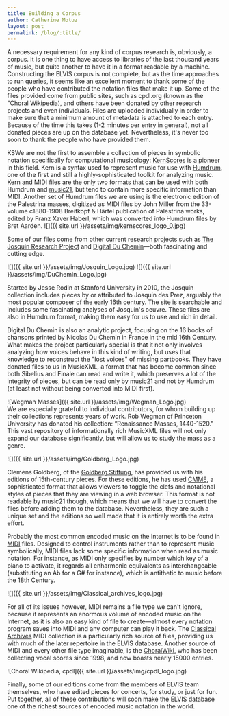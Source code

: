 ```yaml
---
title: Building a Corpus
author: Catherine Motuz
layout: post
permalink: /blog/:title/
---
```

A necessary requirement for any kind of corpus research is, obviously, a corpus. It is one thing to have access to libraries of the last thousand years of music, but quite another to have it in a format readable by a machine. Constructing the ELVIS corpus is not complete, but as the time approaches to run queries, it seems like an excellent moment to thank some of the people who have contributed the notation files that make it up. Some of the files provided come from public sites, such as cpdl.org (known as the "Choral Wikipedia), and others have been donated by other research projects and even individuals. Files are uploaded individually in order to make sure that a minimum amount of metadata is attached to each entry. Because of the time this takes (1-2 minutes per entry in general), not all donated pieces are up on the database yet. Nevertheless, it's never too soon to thank the people who have provided them.

KSWe are not the first to assemble a collection of pieces in symbolic notation specifically for computational musicology: [KernScores](http://kern.ccarh.org/) is a pioneer in this field. Kern is a syntax used to represent music for use with [Humdrum](http://www.musiccog.ohio-state.edu/Humdrum/), one of the first and still a highly-sophisticated toolkit for analyzing music. Kern and MIDI files are the only two formats that can be used with both Humdrum and [music21](http://web.mit.edu/music21/), but tend to contain more specific information than MIDI. Another set of Humdrum files we are using is the electronic edition of the Palestrina masses, digitized as MIDI files by John Miller from the 33-volume c1880-1908 Breitkopf & Härtel publication of Palestrina works, edited by Franz Xaver Haberl, which was converted into Humdrum files by Bret Aarden.
![]({{ site.url }}/assets/img/kernscores_logo_0.jpg)

Some of our files come from other current research projects such as [The Josquin Research Project](http://josquin.stanford.edu/) and [Digital Du Chemin](http://duchemin.haverford.edu/)—both fascinating and cutting edge.

 ![]({{ site.url }}/assets/img/Josquin_Logo.jpg)     ![]({{ site.url }}/assets/img/DuChemin_Logo.jpg)

Started by Jesse Rodin at Stanford University in 2010, the Josquin collection includes pieces by or attributed to Josquin des Prez, arguably the most popular composer of the early 16th century. The site is searchable and includes some fascinating analyses of Josquin's oeuvre. These files are also in Humdrum format, making them easy for us to use and rich in detail.

Digital Du Chemin is also an analytic project, focusing on the 16 books of chansons printed by Nicolas Du Chemin in France in the mid 16th Century. What makes the project particularly special is that it not only involves analyzing how voices behave in this kind of writing, but uses that knowledge to reconstruct the "lost voices" of missing partbooks. They have donated files to us in MusicXML, a format that has become common since both Sibelius and Finale can read and write it, which preserves a lot of the integrity of pieces, but can be read only by music21 and not by Humdrum (at least not without being converted into MIDI first).

![Wegman Masses]({{ site.url }}/assets/img/Wegman_Logo.jpg)  
We are especially grateful to individual contributors, for whom building up their collections represents years of work. Rob Wegman of Princeton University has donated his collection: “Renaissance Masses, 1440-1520." This vast repository of informationally rich MusicXML files will not only expand our database significantly, but will allow us to study the mass as a genre.

![]({{ site.url }}/assets/img/Goldberg_Logo.jpg)

Clemens Goldberg, of the [Goldberg Stiftung](http://www.goldbergstiftung.org/), has provided us with his editions of 15th-century pieces. For these editions, he has used [CMME](http://www.cmme.org/), a sophisticated format that allows viewers to toggle the clefs and notational styles of pieces that they are viewing in a web browser. This format is not readable by music21 though, which means that we will have to convert the files before adding them to the database. Nevertheless, they are such a unique set and the editions so well made that it is entirely worth the extra effort.

Probably the most common encoded music on the Internet is to be found in [MIDI](http://www.webopedia.com/TERM/M/MIDI.html) files. Designed to control instruments rather than to represent music symbolically, MIDI files lack some specific information when read as music notation. For instance, as MIDI only specifies by number which key of a piano to activate, it regards all enharmonic equivalents as interchangeable (substituting an Ab for a G# for instance), which is antithetic to music before the 18th Century.

![]({{ site.url }}/assets/img/Classical_archives_logo.jpg)

For all of its issues however, MIDI remains a file type we can't ignore, because it represents an enormous volume of encoded music on the Internet, as it is also an easy kind of file to create—almost every notation program saves into MIDI and any computer can play it back. The [Classical Archives](http://www.classicalarchives.com/) MIDI collection is a particularly rich source of files, providing us with much of the later repertoire in the ELVIS database. Another source of MIDI and every other file type imaginable, is the [ChoralWiki](http://www1.cpdl.org/), who has been collecting vocal scores since 1998, and now boasts nearly 15000 entries.

![Choral Wikipedia, cpdl]({{ site.url }}/assets/img/cpdl_logo.jpg)

Finally, some of our editions come from the members of ELVIS team themselves, who have edited pieces for concerts, for study, or just for fun. Put together, all of these contributions will soon make the ELVIS database one of the richest sources of encoded music notation in the world.
